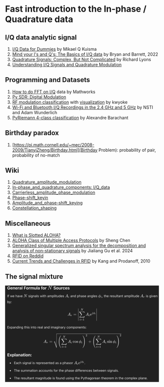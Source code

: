 # Fast introduction to the In-phase / Quadrature data 

## I/Q data analytic signal
1. [I/Q Data for Dummies](http://whiteboard.ping.se/SDR/IQ) by Mikael Q Kuisma
2. [Mind your I's and Q's: The Basics of I/Q data](https://towardsdatascience.com/mind-your-is-and-q-s-the-basics-of-i-q-data-d1f2b0dd81f4) by Bryan and Barrett, 2022
3. [Quadrature Signals: Complex, But Not Complicated](https://www.ieee.li/pdf/essay/quadrature_signals.pdf) by Richard Lyons
4. [Understanding I/Q Signals and Quadrature Modulation](https://www.allaboutcircuits.com/textbook/radio-frequency-analysis-design/radio-frequency-demodulation/understanding-i-q-signals-and-quadrature-modulation/)

## Programming and Datasets
1. [How to do FFT on I/Q](https://fr.mathworks.com/matlabcentral/answers/2034154-how-to-do-fft-on-i-q-data) data by Mathworks
2. [Py SDR: Digital Modulation](https://pysdr.org/content/digital_modulation.html)
3. [RF modulation classification](https://github.com/kwyoke/RF_modulation_classification/tree/master) with [visualization](https://github.com/kwyoke/RF_modulation_classification/blob/master/dataset_visualisations.ipynb) by kwyoke
4. [Wi-Fi and Bluetooth I/Q Recordings in the 2.4 GHz and 5 GHz](https://catalog.data.gov/dataset/wi-fi-and-bluetooth-i-q-recordings-in-the-2-4-ghz-and-5-ghz-bands-with-low-cost-software-d) by NSTI and Adam Wunderlich
5. [PyRiemann 4-class classification](https://pyriemann.readthedocs.io/en/latest/auto_examples/biosignal-erp/plot_classify_EEG_tangentspace.html#sphx-glr-auto-examples-biosignal-erp-plot-classify-eeg-tangentspace-py) by Alexandre Barachant

## Birthday paradox
1. [https://pi.math.cornell.edu/~mec/2008-2009/TianyiZheng/Birthday.html](Birthday Problem): probability of pair, probability of no-match

## Wiki 
1. [Quadrature_amplitude_modulation](https://en.wikipedia.org/wiki/Quadrature_amplitude_modulation)
2. [In-phase_and_quadrature_components: I/Q_data](https://en.wikipedia.org/wiki/In-phase_and_quadrature_components#I/Q_data)
3. [Carrierless_amplitude_phase_modulation](https://en.wikipedia.org/wiki/Carrierless_amplitude_phase_modulation)
4. [Phase-shift_keyin](https://en.wikipedia.org/wiki/Phase-shift_keying)
5. [Amplitude_and_phase-shift_keying](https://en.wikipedia.org/wiki/Amplitude_and_phase-shift_keying)
6. [Constellation_shaping](https://en.wikipedia.org/wiki/Constellation_shaping)

## Miscellaneous 
1. [What is Slotted ALOHA?](https://www.geeksforgeeks.org/what-is-slotted-aloha/)
2. [ALOHA Class of Multiple Access Protocols](https://www.southampton.ac.uk/~sqc/EL336/CNL-7.pdf) by Sheng Chen
3. [Generalized singular spectrum analysis for the decomposition and analysis of non-stationary signals](https://doi.org/10.1016/j.jfranklin.2024.106696) by Jialiang Gu et al. 2024
4. [RFID on Reddid](https://www.reddit.com/r/RFID/)
5. [Current Trends and Challenges in RFID](https://www.intechopen.com/chapters/16527) by Kang and Prodanoff, 2010

## The signal mixture
![General formula for N sources](NSources.png)
